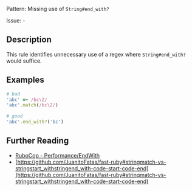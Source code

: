 Pattern: Missing use of `String#end_with?`

Issue: -

## Description

This rule identifies unnecessary use of a regex where `String#end_with?` would suffice.

## Examples

```ruby
# bad
'abc' =~ /bc\Z/
'abc'.match(/bc\Z/)

# good
'abc'.end_with?('bc')
```

## Further Reading

* [RuboCop - Performance/EndWith](https://docs.rubocop.org/rubocop-performance/cops_performance.html#performanceendwith)
* [https://github.com/JuanitoFatas/fast-ruby#stringmatch-vs-stringstart_withstringend_with-code-start-code-end](https://github.com/JuanitoFatas/fast-ruby#stringmatch-vs-stringstart_withstringend_with-code-start-code-end)
